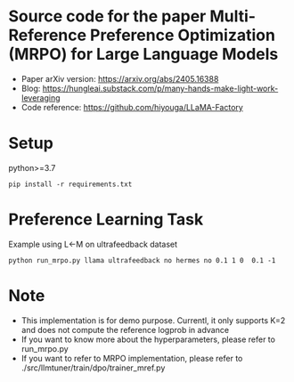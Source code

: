 # Source code for the paper Multi-Reference Preference Optimization (MRPO) for Large Language Models

- Paper arXiv version: https://arxiv.org/abs/2405.16388  
- Blog: https://hungleai.substack.com/p/many-hands-make-light-work-leveraging
- Code reference: https://github.com/hiyouga/LLaMA-Factory 

# Setup  
python>=3.7
```
pip install -r requirements.txt   
```

# Preference Learning Task
Example using L<-M on ultrafeedback dataset
```
python run_mrpo.py llama ultrafeedback no hermes no 0.1 1 0  0.1 -1
```

# Note
- This implementation is for demo purpose. Currentl, it only supports K=2 and does not compute the reference logprob in advance
- If you want to know more about the hyperparameters, please refer to run_mrpo.py
- If you want to refer to MRPO implementation, please refer to ./src/llmtuner/train/dpo/trainer_mref.py 